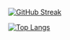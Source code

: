 [![GitHub Streak](https://streak-stats.demolab.com?user=allawi465&theme=dark&locale=no&short_numbers=true&date_format=n%2Fj%5B%2FY%5D)](https://git.io/streak-stats)

  [![Top Langs](https://github-readme-stats.vercel.app/api/top-langs/?username=Allawi465&layout=compact&)](https://github.com/anuraghazra/github-readme-stats)
